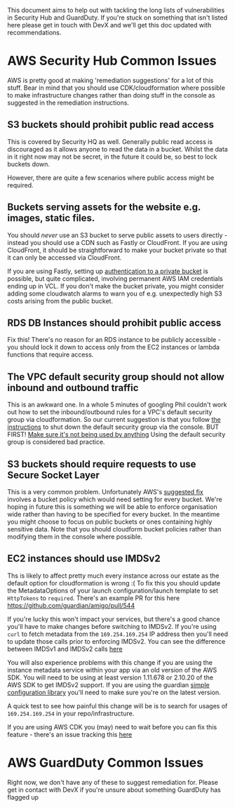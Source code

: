 This document aims to help out with tackling the long lists of vulnerabilities in Security Hub and GuardDuty. If you're
stuck on something that isn't listed here please get in touch with DevX and we'll get this doc updated with recommendations.

# AWS Security Hub Common Issues
AWS is pretty good at making 'remediation suggestions' for a lot of this stuff. Bear in mind that you should use CDK/cloudformation
where possible to make infrastructure changes rather than doing stuff in the console as suggested in the remediation instructions. 

## S3 buckets should prohibit public read access
This is covered by Security HQ as well. Generally public read access is discouraged as it allows anyone to read the data
in a bucket. Whilst the data in it right now may not be secret, in the future it could be, so best to lock buckets down.

However, there are quite a few scenarios where public access might be required.

## Buckets serving assets for the website e.g. images, static files.
You should *never* use an S3 bucket to serve public assets to users directly - instead you should use a CDN such as Fastly
or CloudFront. If you are using CloudFront, it should be straightforward to make your bucket private so that it can
only be accessed via CloudFront.

If you are using Fastly, setting up [authentication to a private bucket](https://docs.fastly.com/en/guides/amazon-s3#using-an-amazon-s3-private-bucket)
is possible, but quite complicated, involving permanent AWS IAM credentials ending up in VCL. If you don't make the bucket
private, you might consider adding some cloudwatch alarms to warn you of e.g. unexpectedly high S3 costs arising from 
the public bucket.

## RDS DB Instances should prohibit public access
Fix this! There's no reason for an RDS instance to be publicly accessible - you should lock it down to access only from
the EC2 instances or lambda functions that require access.

## The VPC default security group should not allow inbound and outbound traffic
This is an awkward one. In a whole 5 minutes of googling Phil couldn't work out how to set the inbound/outbound rules for a 
VPC's default security group via cloudformation. So our current suggestion is that you follow [the instructions](https://docs.aws.amazon.com/securityhub/latest/userguide/securityhub-standards-fsbp-controls.html#ec2-2-remediation)
to shut down the default security group via the console. BUT FIRST! [Make sure it's not being used by anything](https://aws.amazon.com/premiumsupport/knowledge-center/ec2-find-security-group-resources/)
Using the default security group is considered bad practice.

## S3 buckets should require requests to use Secure Socket Layer
This is a very common problem. Unfortunately AWS's [suggested fix](https://docs.aws.amazon.com/securityhub/latest/userguide/securityhub-standards-fsbp-controls.html#s3-5-remediation)
involves a bucket policy which would need setting for every bucket. We're hoping in future this is something we will be 
able to enforce organisation wide rather than having to be specified for every bucket. In the meantime you might choose
to focus on public buckets or ones containing highly sensitive data. Note that you should cloudform bucket policies
rather than modifying them in the console where possible.

## EC2 instances should use IMDSv2
Ths is likely to affect pretty much every instance across our estate as the default option for cloudformation is wrong :(
To fix this you should update the MetadataOptions of your launch configuration/launch template to set `HttpTokens` to `required`.
There's an example PR for this here https://github.com/guardian/amigo/pull/544

If you're lucky this won't impact your services, but there's a good chance you'll have to make changes before switching to
IMDSv2. If you're using `curl` to fetch metadata from the `169.254.169.254` IP address then you'll need to update those calls
prior to enforcing IMDSv2. You can see the difference between IMDSv1 and IMDSv2 calls [here](https://docs.aws.amazon.com/AWSEC2/latest/UserGuide/instancedata-data-retrieval.html)

You will also experience problems with this change if you are using the instance metadata service within your app via an old 
version of the AWS SDK. You will need to be using at least version 1.11.678 or 2.10.20 of the AWS SDK to get IMDSv2 support. 
If you are using the guardian [simple configuration library](https://github.com/guardian/simple-configuration) you'll need 
to make sure you're on the latest version.

A quick test to see how painful this change will be is to search for usages of `169.254.169.254` in your repo/infrastructure.

If you are using AWS CDK you (may) need to wait before you can fix this feature - there's an issue tracking this 
[here](https://github.com/aws/aws-cdk/issues/5137)

# AWS GuardDuty Common Issues
Right now, we don't have any of these to suggest remediation for. Please get in contact with DevX if you're unsure about
something GuardDuty has flagged up
